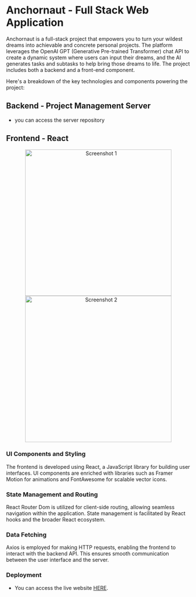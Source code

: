 # Anchornaut - Full Stack Web Application

Anchornaut is a full-stack project that empowers you to turn your wildest dreams into achievable and concrete personal projects. The platform leverages the OpenAI GPT (Generative Pre-trained Transformer) chat API to create a dynamic system where users can input their dreams, and the AI generates tasks and subtasks to help bring those dreams to life. The project includes both a backend and a front-end component.

Here's a breakdown of the key technologies and components powering the project:

## Backend - Project Management Server
- you can access the server repository <a href="https://github.com/Marcela-Rocha-Martins/AnchorNaut-server/" style="text-decoration: none; color: transparent;">HERE</a>

## Frontend - React

<p align="center">
  <img src="https://github.com/Marcela-Rocha-Martins/AnchorNaut-client/assets/134652785/f0a3e80b-e796-4872-8ac0-3e42f2519810" width="400" alt="Screenshot 1">
  <img src="https://github.com/Marcela-Rocha-Martins/AnchorNaut-client/assets/134652785/0673b90c-a6e9-4f7b-9305-b637839c6359" width="400" alt="Screenshot 2">
</p>



### UI Components and Styling

The frontend is developed using React, a JavaScript library for building user interfaces. UI components are enriched with libraries such as Framer Motion for animations and FontAwesome for scalable vector icons. 

### State Management and Routing

React Router Dom is utilized for client-side routing, allowing seamless navigation within the application. State management is facilitated by React hooks and the broader React ecosystem.

### Data Fetching

Axios is employed for making HTTP requests, enabling the frontend to interact with the backend API. This ensures smooth communication between the user interface and the server.

### Deployment

- You can access the live website [HERE](https://anchornaut.netlify.app).

